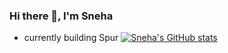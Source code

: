 ### Hi there 👋, I'm Sneha
- currently building Spur
[![Sneha's GitHub stats](https://github-readme-stats.vercel.app/api?username=snehasquasher)](https://github.com/anuraghazra/github-readme-stats)
<!--
**snehasquasher/snehasquasher** is a ✨ _special_ ✨ repository because its `README.md` (this file) appears on your GitHub profile.

Here are some ideas to get you started:

- 🔭 I’m currently working on ...
- 🌱 I’m currently learning ...
- 👯 I’m looking to collaborate on ...
- 🤔 I’m looking for help with ...
- 💬 Ask me about ...
- 📫 How to reach me: ...
- 😄 Pronouns: ...
- ⚡ Fun fact: ...
-->
